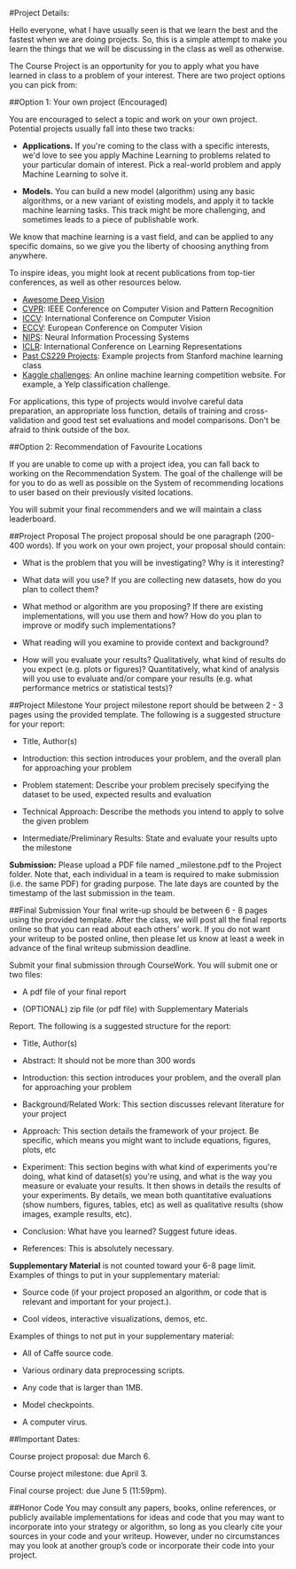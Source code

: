 #Project Details:

Hello everyone, what I have usually seen is that we learn the best and the fastest when we are doing projects. So, this is a simple attempt to make you learn the things that we will be discussing in the class as well as otherwise.

The Course Project is an opportunity for you to apply what you have learned in class to a problem of your interest. There are two project options you can pick from:

##Option 1: Your own project (Encouraged)

You are encouraged to select a topic and work on your own project. Potential projects usually fall into these two tracks:

* <strong>Applications.</strong> If you're coming to the class with a specific interests, we'd love to see you apply Machine Learning to problems related to your particular domain of interest. Pick a real-world problem and apply Machine Learning to solve it. 

* <strong>Models.</strong> You can build a new model (algorithm) using any basic algorithms, or a new variant of existing models, and apply it to tackle machine learning tasks. This track might be more challenging, and sometimes leads to a piece of publishable work.

We know that machine learning is a vast field, and can be applied to any specific domains, so we give you the liberty of choosing anything from anywhere.

To inspire ideas, you might look at recent publications from top-tier conferences, as well as other resources below.

*  [Awesome Deep Vision](https://github.com/kjw0612/awesome-deep-vision)
*  [CVPR](http://www.pamitc.org/cvpr14/accepted_papers.php): IEEE Conference on Computer Vision and Pattern Recognition
*  [ICCV](http://www.cvpapers.com/iccv2013.html): International Conference on Computer Vision
*  [ECCV](http://eccv2014.org/accepted-papers/): European Conference on Computer Vision
*  [NIPS](http://nips.cc/Conferences/2014/Program/accepted-papers.php): Neural Information Processing Systems
*  [ICLR](http://openreview.net/venue/iclr2014): International Conference on Learning Representations
*  [Past CS229 Projects](http://cs229.stanford.edu/projects2013.html): Example projects from Stanford machine learning class  
*  [Kaggle challenges](http://www.kaggle.com/): An online machine learning competition website. For example, a Yelp classification challenge.

For applications, this type of projects would involve careful data preparation, an appropriate loss function, details of training and cross-validation and good test set evaluations and model comparisons. Don't be afraid to think outside of the box.

##Option 2: Recommendation of Favourite Locations

If you are unable to come up with a project idea, you can fall back to working on the Recommendation System. The goal of the challenge will be for you to do as well as possible on the System of recommending locations to user based on their previously visited locations.

You will submit your final recommenders and we will maintain a class leaderboard.

##Project Proposal
The project proposal should be one paragraph (200-400 words). If you work on your own project, your proposal should contain:

*  What is the problem that you will be investigating? Why is it interesting?

*  What data will you use? If you are collecting new datasets, how do you plan to collect them?

*  What method or algorithm are you proposing? If there are existing implementations, will you use them and how? How do you plan to improve or modify such implementations?

*  What reading will you examine to provide context and background?

*  How will you evaluate your results? Qualitatively, what kind of results do you expect (e.g. plots or figures)? Quantitatively, what kind of analysis will you use to evaluate and/or compare your results (e.g. what performance metrics or statistical tests)?

    
##Project Milestone
Your project milestone report should be between 2 - 3 pages using the provided template. The following is a suggested structure for your report:

*  Title, Author(s)

*  Introduction: this section introduces your problem, and the overall plan for approaching your problem

*  Problem statement: Describe your problem precisely specifying the dataset to be used, expected results and evaluation

*  Technical Approach: Describe the methods you intend to apply to solve the given problem

*  Intermediate/Preliminary Results: State and evaluate your results upto the milestone


<strong>Submission:</strong> Please upload a PDF file named <your name>_milestone.pdf to the Project folder. Note that, each individual in a team is required to make submission (i.e. the same PDF) for grading purpose. The late days are counted by the timestamp of the last submission in the team.

##Final Submission
Your final write-up should be between 6 - 8 pages using the provided template. After the class, we will post all the final reports online so that you can read about each others' work. If you do not want your writeup to be posted online, then please let us know at least a week in advance of the final writeup submission deadline.

Submit your final submission through CourseWork. You will submit one or two files:

*  A pdf file of your final report

*  (OPTIONAL) zip file (or pdf file) with Supplementary Materials

Report. The following is a suggested structure for the report:

*  Title, Author(s)

*  Abstract: It should not be more than 300 words

*  Introduction: this section introduces your problem, and the overall plan for approaching your problem

*  Background/Related Work: This section discusses relevant literature for your project

*  Approach: This section details the framework of your project. Be specific, which means you might want to include equations, figures, plots, etc

*  Experiment: This section begins with what kind of experiments you're doing, what kind of dataset(s) you're using, and what is the way you measure or evaluate your results. It then shows in details the results of your experiments. By details, we mean both quantitative evaluations (show numbers, figures, tables, etc) as well as qualitative results (show images, example results, etc).

*  Conclusion: What have you learned? Suggest future ideas.

*  References: This is absolutely necessary.

<strong>Supplementary Material</strong> is not counted toward your 6-8 page limit.
Examples of things to put in your supplementary material:

*  Source code (if your project proposed an algorithm, or code that is relevant and important for your project.).

*  Cool videos, interactive visualizations, demos, etc.

Examples of things to not put in your supplementary material:

*  All of Caffe source code.

*  Various ordinary data preprocessing scripts.

*  Any code that is larger than 1MB.

*  Model checkpoints.

*  A computer virus.

##Important Dates:

Course project proposal: due March 6.

Course project milestone: due April 3.

Final course project: due June 5 (11:59pm).

##Honor Code
You may consult any papers, books, online references, or publicly available implementations for ideas and code that you may want to incorporate into your strategy or algorithm, so long as you clearly cite your sources in your code and your writeup. However, under no circumstances may you look at another group’s code or incorporate their code into your project. 

